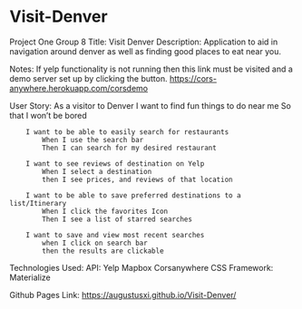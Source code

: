 # Visit-Denver
 Project One Group 8
 Title: Visit Denver
Description: Application to aid in navigation around denver as well as finding good places to eat near you. 

Notes: If yelp functionality is not running then this link must be visited and a demo server set up by clicking the button. https://cors-anywhere.herokuapp.com/corsdemo

User Story: 
		As a visitor to Denver
			I want to find fun things to do near me
			So that I won’t be bored
		
		I want to be able to easily search for restaurants
			When I use the search bar
			Then I can search for my desired restaurant

		I want to see reviews of destination on Yelp
			When I select a destination
			then I see prices, and reviews of that location

		I want to be able to save preferred destinations to a list/Itinerary
			When I click the favorites Icon
			Then I see a list of starred searches
			
		I want to save and view most recent searches 
			when I click on search bar
			then the results are clickable

Technologies Used:
		API:	Yelp
				Mapbox
				Corsanywhere
		CSS Framework: Materialize

Github Pages Link: 
		https://augustusxi.github.io/Visit-Denver/




